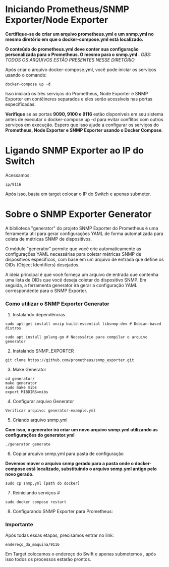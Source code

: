   
  

# Iniciando Prometheus/SNMP Exporter/Node Exporter 

**Certifique-se de criar um arquivo prometheus.yml e um snmp.yml no mesmo diretório em que o docker-compose.yml está localizado.**

**O conteúdo do prometheus.yml deve conter sua configuração personalizada para o Prometheus.
O mesmo para o snmp.yml .**
*OBS: TODOS OS ARQUIVOS ESTÃO PRESENTES NESSE DIRETÓRIO*
  

Após criar o arquivo docker-compose.yml, você pode iniciar os serviços usando o comando:
```
docker-compose up -d
```
  

Isso iniciará os três serviços do Prometheus, Node Exporter e SNMP Exporter em contêineres separados e eles serão acessíveis nas portas especificadas.

**Verifique** se as portas **9090, 9100 e 9116** estão disponíveis em seu sistema antes de executar o docker-compose up -d para evitar conflitos com outros serviços em execução.
Espero que isso ajude a configurar os serviços do **Prometheus, Node Exporter e SNMP Exporter usando o Docker Compose**.


# Ligando SNMP Exporter ao IP do Switch

Acessamos:

```
ip/9116
```
Após isso, basta em target colocar o IP do Switch e apenas submeter.

  


  

# Sobre o SNMP Exporter Generator

A biblioteca "generator" do projeto SNMP Exporter do Prometheus é uma ferramenta útil para gerar configurações YAML de forma automatizada para coleta de métricas SNMP de dispositivos.

O módulo "generator" permite que você crie automaticamente as configurações YAML necessárias para coletar métricas SNMP de dispositivos específicos, com base em um arquivo de entrada que define os OIDs (Object Identifiers) desejados.

  

A ideia principal é que você forneça um arquivo de entrada que contenha uma lista de OIDs
que você deseja coletar do dispositivo SNMP. Em seguida, a ferramenta generator irá gerar a configuração YAML correspondente para o SNMP Exporter.

  
  

### Como utilizar o SNMP Exporter Generator
1. Instalando dependências 
```
sudo apt-get install unzip build-essential libsnmp-dev # Debian-based distros

sudo apt install golang-go # Necessário para compilar o arquivo generator
```
  

2. Instalando SNMP_EXPORTER
```
git clone https://github.com/prometheus/snmp_exporter.git
```
  
3. Make Generator
```
cd generator/
make generator
sudo make mibs
export MIBDIRS=mibs
```
  
 4. Configurar arquivo Generator
 ```
Verificar arquivo: generator-example.yml
```

5. Criando arquivo snmp.yml

**Com isso, o generator irá criar um novo arquivo snmp.yml utilizando as configurações do generator.yml**

```
./generator generate
```
  
6. Copiar arquivo snmp.yml para pasta de configuração

**Devemos mover o arquivo snmp gerado para a pasta onde o docker-compose está localizado, substituíndo o arquivo snmp.yml antigo pelo novo gerado.**

```
sudo cp snmp.yml [path do docker]

```

7. Reiniciando serviços #
```
sudo docker compose restart
```


8. Configurando SNMP Exporter para Prometheus:

### Importante

Após todas essas etapas, precisamos entrar no link:
```
endereço_da_maquina/9116
```
Em Target colocamos o endereço do Swift e apenas submetemos , após isso todos os processos estarão prontos.



